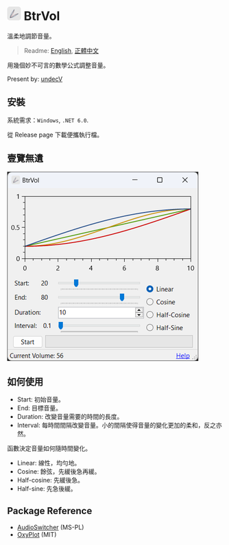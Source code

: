 # ![icon](./BtrVol/resources/icon.32.png) BtrVol

溫柔地調節音量。

> Readme: [English](./readme.md), [正體中文](./readme.zh.md)

用幾個妙不可言的數學公式調整音量。

Present by: [undecV](https://github.com/undecv)

## 安裝

系統需求：`Windows`, `.NET 6.0`.

從 Release page 下載便攜執行檔。

## 壹覽無遺

![Screenshot](./Docs/Screenshot.png)

## 如何使用

- Start: 初始音量。
- End: 目標音量。
- Duration: 改變音量需要的時間的長度。
- Interval: 每時間間隔改變音量。小的間隔使得音量的變化更加的柔和，反之亦然。

函數決定音量如何隨時間變化。

- Linear: 線性，均勻地。
- Cosine: 餘弦，先緩後急再緩。
- Half-cosine: 先緩後急。
- Half-sine: 先急後緩。

## Package Reference

- [AudioSwitcher](https://github.com/xenolightning/AudioSwitcher) (MS-PL)
- [OxyPlot](https://github.com/oxyplot/oxyplot) (MIT)
